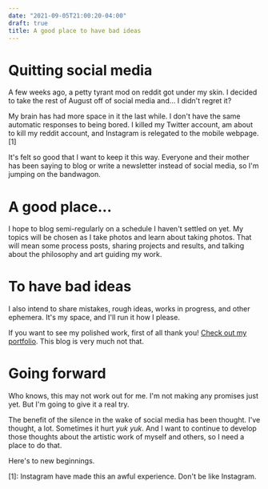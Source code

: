 ```yaml
---
date: "2021-09-05T21:00:20-04:00"
draft: true
title: A good place to have bad ideas
---
```


# Quitting social media

A few weeks ago, a petty tyrant mod on reddit got under my skin. I decided to take the rest of August off of social media and... I didn't regret it?

My brain has had more space in it the last while. I don't have the same automatic responses to being bored. I killed my Twitter account, am about to kill my reddit account, and Instagram is relegated to the mobile webpage.[1]

It's felt so good that I want to keep it this way. Everyone and their mother has been saying to blog or write a newsletter instead of social media, so I'm jumping on the bandwagon.

# A good place...

I hope to blog semi-regularly on a schedule I haven't settled on yet. My topics will be chosen as I take photos and learn about taking photos. That will mean some process posts, sharing projects and results, and talking about the philosophy and art guiding my work.

# To have bad ideas

I also intend to share mistakes, rough ideas, works in progress, and other ephemera. It's my space, and I'll run it how I please.

If you want to see my polished work, first of all thank you! [Check out my portfolio](http://willhopkinsphoto.com). This blog is very much not that.

# Going forward

Who knows, this may not work out for me. I'm not making any promises just yet. But I'm going to give it a real try.

The benefit of the silence in the wake of social media has been thought. I've thought, a lot. Sometimes it hurt *yuk yuk*. And I want to continue to develop those thoughts about the artistic work of myself and others, so I need a place to do that.

Here's to new beginnings.

[1]: Instagram have made this an awful experience. Don't be like Instagram.
